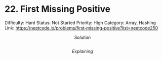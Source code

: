 # 22. First Missing Positive

Difficulty: Hard
Status: Not Started
Priority: High
Category: Array, Hashing
Link: https://neetcode.io/problems/first-missing-positive?list=neetcode250

$$
Solution
$$

```python

```

$$
Explaining
$$